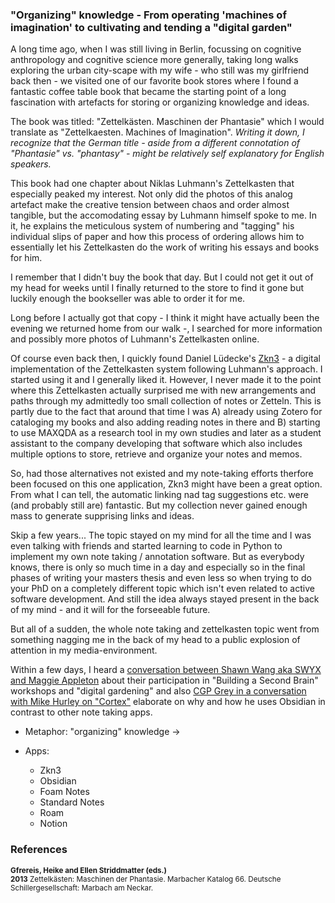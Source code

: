 ### "Organizing" knowledge - From operating 'machines of imagination' to cultivating and tending a "digital garden"

A long time ago, when I was still living in Berlin, focussing on cognitive anthropology and cognitive science more generally, taking long walks exploring the urban city-scape with my wife - who still was my girlfriend back then - we visited one of our favorite book stores where I found a fantastic coffee table book that became the starting point of a long fascination with artefacts for storing or organizing knowledge and ideas.

The book was titled: "Zettelkästen. Maschinen der Phantasie" which I would translate as "Zettelkaesten. Machines of Imagination". *Writing it down, I recognize that the German title - aside from a different connotation of "Phantasie" vs. "phantasy" - might be relatively self explanatory for English speakers.*

This book had one chapter about Niklas Luhmann's Zettelkasten that especially peaked my interest. Not only did the photos of this analog artefact make the creative tension between chaos and order almost tangible, but the accomodating essay by Luhmann himself spoke to me. In it, he explains the meticulous system of numbering and "tagging" his individual slips of paper and how this process of ordering allows him to essentially let his Zettelkasten do the work of writing his essays and books for him.

I remember that I didn't buy the book that day. But I could not get it out of my head for weeks until I finally returned to the store to find it gone but luckily enough the bookseller was able to order it for me. 

Long before I actually got that copy - I think it might have actually been the evening we returned home from our walk -, I searched for more information and possibly more photos of Luhmann's Zettelkasten online.

Of course even back then, I quickly found Daniel Lüdecke's [Zkn3](http://zettelkasten.danielluedecke.de/) - a digital implementation of the Zettelkasten system following Luhmann's approach. I started using it and I generally liked it. However, I never made it to the point where this Zettelkasten actually surprised me with new arrangements and paths through my admittedly too small collection of notes or Zetteln. This is partly due to the fact that around that time I was A) already using Zotero for cataloging my books and also adding reading notes in there and B) starting to use MAXQDA as a research tool in my own studies and later as a student assistant to the company developing that software which also includes multiple options to store, retrieve and organize your notes and memos.

So, had those alternatives not existed and my note-taking efforts therfore been focused on this one application, Zkn3 might have been a great option. From what I can tell, the automatic linking nad tag suggestions etc. were (and probably still are) fantastic. But my collection never gained enough mass to generate supprising links and ideas.

Skip a few years... The topic stayed on my mind for all the time and I was even talking with friends and started learning to code in Python to implement my own note taking / annotation software. But as everybody knows, there is only so much time in a day and especially so in the final phases of writing your masters thesis and even less so when trying to do your PhD on a completely different topic which isn't even related to active software development. And still the idea always stayed present in the back of my mind - and it will for the forseeable future.

But all of a sudden, the whole note taking and zettelkasten topic went from something nagging me in the back of my head to a public explosion of attention in my media-environment.

Within a few days, I heard a [conversation between Shawn Wang aka SWYX and Maggie Appleton](https://swyx.transistor.fm/episodes/weekend-drop-digital-gardening-w-maggie-appleton) about their participation in "Building a Second Brain" workshops and "digital gardening" and also [CGP Grey in a conversation with Mike Hurley on "Cortex"](https://www.relay.fm/cortex/105)[](https://www.relay.fm/cortex/106) elaborate on why and how he uses Obsidian in contrast to other note taking apps.





- Metaphor: "organizing" knowledge -> 

- Apps:
    - Zkn3
    - Obsidian
    - Foam Notes
    - Standard Notes
    - Roam
    - Notion




### References
<sub>
    <strong>Gfrereis, Heike and Ellen Striddmatter (eds.)</strong><br/>  
    <strong>2013</strong> Zettelkästen: Maschinen der Phantasie. Marbacher Katalog 66. Deutsche Schillergesellschaft: Marbach am Neckar.
</sub>